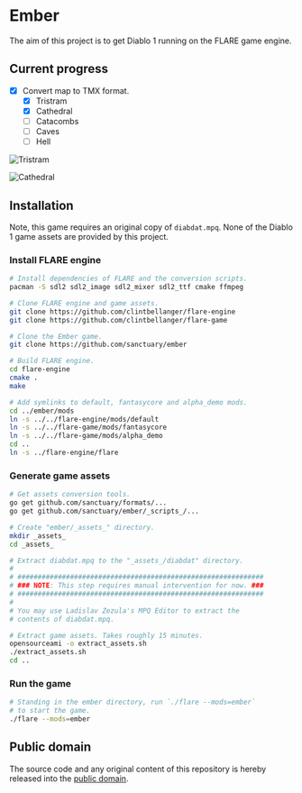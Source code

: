 # Ember

The aim of this project is to get Diablo 1 running on the FLARE game engine.

## Current progress

* [x] Convert map to TMX format.
    - [x] Tristram
    - [x] Cathedral
    - [ ] Catacombs
    - [ ] Caves
    - [ ] Hell

![Tristram](http://oi65.tinypic.com/juk2ed.jpg)

![Cathedral](http://oi68.tinypic.com/iof5es.jpg)

## Installation

Note, this game requires an original copy of `diabdat.mpq`. None of the Diablo 1 game assets are provided by this project.

### Install FLARE engine

```bash
# Install dependencies of FLARE and the conversion scripts.
pacman -S sdl2 sdl2_image sdl2_mixer sdl2_ttf cmake ffmpeg

# Clone FLARE engine and game assets.
git clone https://github.com/clintbellanger/flare-engine
git clone https://github.com/clintbellanger/flare-game

# Clone the Ember game.
git clone https://github.com/sanctuary/ember

# Build FLARE engine.
cd flare-engine
cmake .
make

# Add symlinks to default, fantasycore and alpha_demo mods.
cd ../ember/mods
ln -s ../../flare-engine/mods/default
ln -s ../../flare-game/mods/fantasycore
ln -s ../../flare-game/mods/alpha_demo
cd ..
ln -s ../flare-engine/flare
```

### Generate game assets

```bash
# Get assets conversion tools.
go get github.com/sanctuary/formats/...
go get github.com/sanctuary/ember/_scripts_/...

# Create "ember/_assets_" directory.
mkdir _assets_
cd _assets_

# Extract diabdat.mpq to the "_assets_/diabdat" directory.
#
# #############################################################
# ### NOTE: This step requires manual intervention for now. ###
# #############################################################
#
# You may use Ladislav Zezula's MPQ Editor to extract the
# contents of diabdat.mpq.

# Extract game assets. Takes roughly 15 minutes.
opensourceami -o extract_assets.sh
./extract_assets.sh
cd ..
```

### Run the game

```bash
# Standing in the ember directory, run `./flare --mods=ember`
# to start the game.
./flare --mods=ember
```

## Public domain

The source code and any original content of this repository is hereby released into the [public domain].

[public domain]: https://creativecommons.org/publicdomain/zero/1.0/
